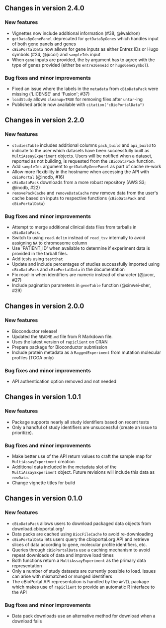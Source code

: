 ## Changes in version 2.4.0

### New features

* Vignettes now include additional information (#38, @lwaldron)
* `getDataByGenePanel` deprecated for `getDataByGenes` which handles input
of both gene panels and genes
* `cBioPortalData` now allows for gene inputs as either Entrez IDs or Hugo
symbols (#24, @jucor) and `sampleIds` input
* When `gene` inputs are provided, the `by` argument has to agree with the type
of genes provided (either be `entrezGeneId` or `hugoGeneSymbol`).

### Bug fixes and minor improvements

* Fixed an issue where the labels in the `metadata` from  `cBioDataPack` were
missing ('LICENSE' and 'Fusion'; #37)
* `loadStudy` allows `cleanup=TRUE` for removing files after `untar`-ing
* Published article now available with `citation("cBioPortalData")`

## Changes in version 2.2.0

### New features

* `studiesTable` includes additional columns `pack_build` and `api_build` to
indicate to the user which datasets have been successfully built as
`MultiAssayExperiment` objects. Users will be notified when a dataset, reported
as not building, is requested from the `cBioDataPack` function.
* Add `sampleIds` argument to `getDataByGenePanel` as part of cache re-work
* Allow more flexibility in the hostname when accessing the API with
`cBioPortal` (@inodb, #16)
* `cBioDataPack` downloads from a more robust repository (AWS S3; @inodb, #22)
* `removePackCache` and `removeDataCache` now remove data from the user's
cache based on inputs to respective functions (`cBioDataPack` and
`cBioPortalData`)

### Bug fixes and minor improvements

* Attempt to merge additional clinical data files from tarballs in
`cBioDataPack`.
* Switch to using `read.delim` instead of `read_tsv` internally to avoid
assigning `NA` to chromosome column
* Use 'PATIENT_ID' when available to determine if experiment data is provided
in the tarball files.
* Add tests using `testthat`
* Update and include percentages of studies successfully imported using
`cBioDataPack` and `cBioPortalData` in the documentation
* Fix read-in when identifiers are numeric instead of character (@jucor, #27)
* Include pagination parameters in `geneTable` function (@xinwei-sher, #29)

## Changes in version 2.0.0

### New features

* Bioconductor release!
* Updated the `README.md` file from R Markdown file.
* Uses the latest version of `rapiclient` on CRAN
* Prepare package for Bioconductor submission
* Include protein metadata as a `RaggedExperiment` from mutation molecular
profiles (TCGA only)

### Bug fixes and minor improvements

* API authentication option removed and not needed

## Changes in version 1.0.1

### New features

* Package supports nearly all study identifiers based on recent tests
* Only a handful of study identifiers are unsuccessful (create an issue to
prioritize).

### Bug fixes and minor improvements

* Make better use of the API return values to craft the sample map for
`MultiAssayExperiment` creation
* Additional data included in the metadata slot of the `MultiAssayExperiment`
object. Future revisions will include this data as `rowData`.
* Change vignette titles for build

## Changes in version 0.1.0

### New features

* `cBioDataPack` allows users to download packaged data objects from
download.cbioportal.org/
* Data packs are cached using `BiocFileCache` to avoid re-downloading
* `cBioPortalData` lets users query the cbioportal.org API and retrieve slices
of data according to gene, molecular profile identifiers, etc.
* Queries through `cBioPortalData` use a caching mechanism to avoid repeat
downloads of data and improve load times
* Both functions return a `MultiAssayExperiment` as the primary data
representation
* Only a number of study datasets are currently possible to load. Issues
can arise with mismatched or munged identifiers
* The cBioPortal API representation is handled by the `AnVIL` package
which makes use of `rapiclient` to provide an automatic R interface to the API

### Bug fixes and minor improvements

* Data pack downloads use an alternative method for download when a download
fails
